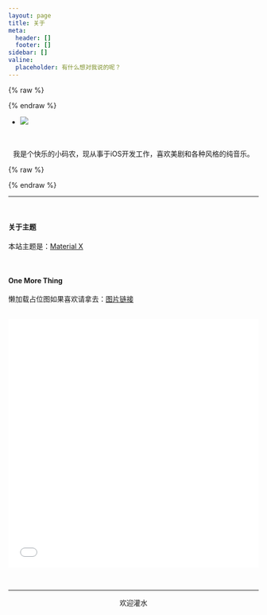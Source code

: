 ```yaml
---
layout: page
title: 关于
meta:
  header: []
  footer: []
sidebar: []
valine:
  placeholder: 有什么想对我说的呢？
---
```


{% raw %}<div class="style-example example">{% endraw %}
<ul class="pure circle center about"><li><img  src="https://cdn.jsdelivr.net/gh/xaoxuu/assets@master/avatar/avatar.png"></li></ul>

<center>

<p>
<a href="https://github.com/xaoxuu"><i class="fab fa-github"></i></a>&nbsp;&nbsp;&nbsp;&nbsp;&nbsp;
<a href="https://xaoxuu.com/blog/"><i class="fas fa-rss"></i></a>&nbsp;&nbsp;&nbsp;&nbsp;&nbsp;
<a href="https://instagram.com/xaoxuu"><i class="fab fa-instagram"></i></a>&nbsp;&nbsp;&nbsp;&nbsp;&nbsp;
<a href="https://music.163.com/#/user/home?id=63035382"><i class="fas fa-headphones"></i></a>

我是个快乐的小码农，现从事于iOS开发工作，喜欢美剧和各种风格的纯音乐。
</p>

</center>

{% raw %}</div>{% endraw %}

<hr><br>

#### 关于主题

本站主题是：[Material X](https://xaoxuu.com/wiki/material-x/)

<br>

#### One More Thing

懒加载占位图如果喜欢请拿去：[图片链接](https://img.vim-cn.com/92/d570170f4f12e1ee829ca0e85a7dffeb77343a.svg)


<br>

<iframe src="//player.bilibili.com/player.html?aid=52012946&cid=91055960&page=1" scrolling="no" border="0" frameborder="no" framespacing="0" allowfullscreen="true" width="100%" height="500px"> </iframe>

<br><hr>

<center>欢迎灌水</center>

[1]: /about/
[2]: http://www.szhittech.com/
[3]: https://github.com/xaoxuu
[4]: https://xaoxuu.com/blog/
[5]: https://instagram.com/xaoxuu
[6]: https://music.163.com/#/user/home?id=63035382
[7]: mailto:me@xaoxuu.com
